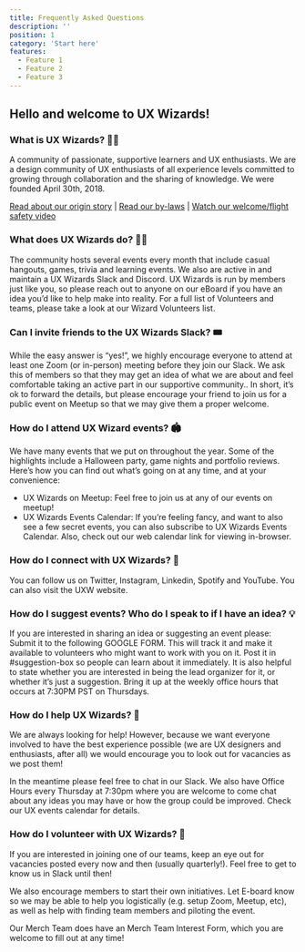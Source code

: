 ```yaml
---
title: Frequently Asked Questions
description: ''
position: 1
category: 'Start here'
features:
  - Feature 1
  - Feature 2
  - Feature 3
---
```


## Hello and welcome to UX Wizards!

### What is UX Wizards? 🧙🏽
<alert>
A community of passionate, supportive learners and UX enthusiasts.
</alert>
We are a design community of UX enthusiasts of all experience levels committed to growing through collaboration and the sharing of knowledge. We were founded April 30th, 2018.

[Read about our origin story]() | [Read our by-laws]() | [Watch our welcome/flight safety video]()

### What does UX Wizards do? 👩‍💻
The community hosts several events every month that include casual hangouts, games, trivia and learning events. We also are active in and maintain a UX Wizards Slack and Discord. UX Wizards is run by members just like you, so please reach out to anyone on our eBoard if you have an idea you’d like to help make into reality. For a full list of Volunteers and teams, please take a look at our Wizard Volunteers list.

### Can I invite friends to the UX Wizards Slack? 🎟️
While the easy answer is “yes!”, we highly encourage everyone to attend at least one Zoom (or in-person) meeting before they join our Slack. We ask this of members so that they may get an idea of what we are about and feel comfortable taking an active part in our supportive community.. In short, it’s ok to forward the details, but please encourage your friend to join us for a public event on Meetup so that we may give them a proper welcome.

### How do I attend UX Wizard events? 🏟️
We have many events that we put on throughout the year. Some of the highlights include a Halloween party, game nights and portfolio reviews. Here’s how you can find out what’s going on at any time, and at your convenience: 
* UX Wizards on Meetup: Feel free to join us at any of our events on meetup!
* UX Wizards Events Calendar: If you’re feeling fancy, and want to also see a few secret events, you can also subscribe to UX Wizards Events Calendar. Also, check out our web calendar link for viewing in-browser.

### How do I connect with UX Wizards? 🐬
You can follow us on Twitter, Instagram, Linkedin, Spotify and YouTube. You can also visit the UXW website.

### How do I suggest events? Who do I speak to if I have an idea? 💡
If you are interested in sharing an idea or suggesting an event please:
Submit it to the following GOOGLE FORM. This will track it and make it available to volunteers who might want to work with you on it.
Post it in #suggestion-box so people can learn about it immediately. It is also helpful to state whether you are interested in being the lead organizer for it, or whether it’s just a suggestion.
Bring it up at the weekly office hours that occurs at 7:30PM PST on Thursdays.

### How do I help UX Wizards? 💪
We are always looking for help! However, because we want everyone involved to have the best experience possible (we are UX designers and enthusiasts, after all) we would encourage you to look out for vacancies as we post them!

In the meantime please feel free to chat in our Slack. We also have Office Hours every Thursday at 7:30pm where you are welcome to come chat about any ideas you may have or how the group could be improved. Check our UX events calendar for details.

### How do I volunteer with UX Wizards? 🔨 
If you are interested in joining one of our teams, keep an eye out for vacancies posted every now and then (usually quarterly!). Feel free to get to know us in Slack until then!

We also encourage members to start their own initiatives. Let E-board know so  we may be able to help you logistically (e.g. setup Zoom, Meetup, etc), as well as help with finding team members and piloting the event.

Our Merch Team does have an Merch Team Interest Form, which you are welcome to fill out at any time!
